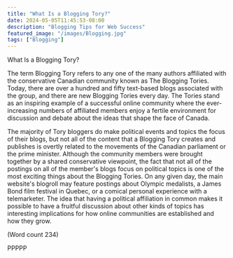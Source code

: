 ```yaml
---
title: "What Is a Blogging Tory?"
date: 2024-05-05T11:45:53-08:00
description: "Blogging Tips for Web Success"
featured_image: "/images/Blogging.jpg"
tags: ["Blogging"]
---
```


What Is a Blogging Tory?

The term Blogging Tory refers to any one of the many
authors affiliated with the conservative Canadian
community known as The Blogging Tories. Today,
there are over a hundred and fifty text-based blogs
associated with the group, and there are new Blogging
Tories every day. The Tories stand as an inspiring
example of a successful online community where the
ever-increasing numbers of affiliated members enjoy a
fertile environment for discussion and debate about the
ideas that shape the face of Canada. 

The majority of Tory bloggers do make political events
and topics the focus of their blogs, but not all of the
content that a Blogging Tory creates and publishes is
overtly related to the movements of the Canadian
parliament or the prime minister. Although the
community members were brought together by a shared
conservative viewpoint, the fact that not all of the
postings on all of the member's blogs focus on political
topics is one of the most exciting things about the
Blogging Tories. On any given day, the main website's
blogroll may feature postings about Olympic medalists,
a James Bond film festival in Quebec, or a comical
personal experience with a telemarketer. The idea that
having a political affiliation in common makes it
possible to have a fruitful discussion about other kinds
of topics has interesting implications for how online
communities are established and how they grow. 

(Word count 234)

PPPPP

